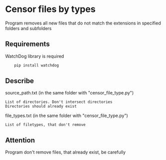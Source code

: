 # Censor files by types
Program removes all new files that do not match the extensions in specified folders and subfolders

## Requirements
WatchDog library is required
```python
    pip install watchdog
```
## Describe
source_path.txt (in the same folder with "censor_file_type.py")

    List of directories. Don't intersect directories
    Directories should already exist

file_types.txt (in the same folder with "censor_file_type.py")
    
    List of filetypes, that don't remove
    
## Attention
Program don't remove files, that already exist, be carefully
